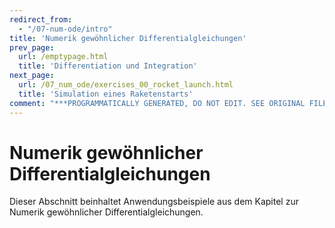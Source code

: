 ```yaml
---
redirect_from:
  - "/07-num-ode/intro"
title: 'Numerik gewöhnlicher Differentialgleichungen'
prev_page:
  url: /emptypage.html
  title: 'Differentiation und Integration'
next_page:
  url: /07_num_ode/exercises_00_rocket_launch.html
  title: 'Simulation eines Raketenstarts'
comment: "***PROGRAMMATICALLY GENERATED, DO NOT EDIT. SEE ORIGINAL FILES IN /content***"
---
```

# Numerik gewöhnlicher Differentialgleichungen

Dieser Abschnitt beinhaltet Anwendungsbeispiele aus dem Kapitel zur Numerik gewöhnlicher Differentialgleichungen.
